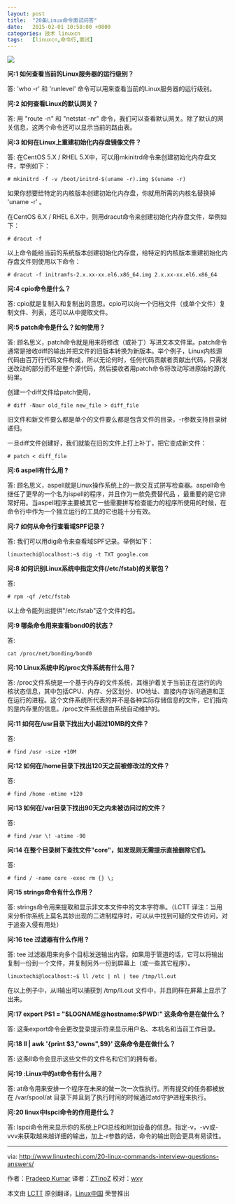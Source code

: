 ```yaml
---
layout: post
title:	"20条Linux命令面试问答"
date:	2015-02-01 10:58:00 +0800 
categories:	技术 linuxcn 
tags:	[linuxcn,命令行,面试]
---
```



![](/Asserts/Images//attachment/album/201502/01/110434rzyq6dn6z191rxiz.jpg)


**问:1 如何查看当前的Linux服务器的运行级别？**


答: 'who -r' 和 'runlevel' 命令可以用来查看当前的Linux服务器的运行级别。


**问:2 如何查看Linux的默认网关？**


答: 用 "route -n" 和 "netstat -nr" 命令，我们可以查看默认网关。除了默认的网关信息，这两个命令还可以显示当前的路由表。


**问:3 如何在Linux上重建初始化内存盘镜像文件？**


答: 在CentOS 5.X / RHEL 5.X中，可以用mkinitrd命令来创建初始化内存盘文件，举例如下：



```
# mkinitrd -f -v /boot/initrd-$(uname -r).img $(uname -r)

```

如果你想要给特定的内核版本创建初始化内存盘，你就用所需的内核名替换掉 'uname -r' 。


在CentOS 6.X / RHEL 6.X中，则用dracut命令来创建初始化内存盘文件，举例如下：



```
# dracut -f

```

以上命令能给当前的系统版本创建初始化内存盘，给特定的内核版本重建初始化内存盘文件则使用以下命令：



```
# dracut -f initramfs-2.x.xx-xx.el6.x86_64.img 2.x.xx-xx.el6.x86_64

```

**问:4 cpio命令是什么？**


答: cpio就是复制入和复制出的意思。cpio可以向一个归档文件（或单个文件）复制文件、列表，还可以从中提取文件。


**问:5 patch命令是什么？如何使用？**


答: 顾名思义，patch命令就是用来将修改（或补丁）写进文本文件里。patch命令通常是接收diff的输出并把文件的旧版本转换为新版本。举个例子，Linux内核源代码由百万行代码文件构成，所以无论何时，任何代码贡献者贡献出代码，只需发送改动的部分而不是整个源代码，然后接收者用patch命令将改动写进原始的源代码里。


创建一个diff文件给patch使用，



```
# diff -Naur old_file new_file > diff_file

```

旧文件和新文件要么都是单个的文件要么都是包含文件的目录，-r参数支持目录树递归。


一旦diff文件创建好，我们就能在旧的文件上打上补丁，把它变成新文件：



```
# patch < diff_file

```

**问:6 aspell有什么用 ?**


答: 顾名思义，aspell就是Linux操作系统上的一款交互式拼写检查器。aspell命令继任了更早的一个名为ispell的程序，并且作为一款免费替代品 ，最重要的是它非常好用。当aspell程序主要被其它一些需要拼写检查能力的程序所使用的时候，在命令行中作为一个独立运行的工具的它也能十分有效。


**问:7 如何从命令行查看域SPF记录？**


答: 我们可以用dig命令来查看域SPF记录。举例如下：



```
linuxtechi@localhost:~$ dig -t TXT google.com

```

**问:8 如何识别Linux系统中指定文件(/etc/fstab)的关联包？**


答: 



```
# rpm -qf /etc/fstab
```

以上命令能列出提供"/etc/fstab"这个文件的包。


**问:9 哪条命令用来查看bond0的状态？**


答: 



```
cat /proc/net/bonding/bond0
```

**问:10 Linux系统中的/proc文件系统有什么用？**


答: /proc文件系统是一个基于内存的文件系统，其维护着关于当前正在运行的内核状态信息，其中包括CPU、内存、分区划分、I/O地址、直接内存访问通道和正在运行的进程。这个文件系统所代表的并不是各种实际存储信息的文件，它们指向的是内存里的信息。/proc文件系统是由系统自动维护的。


**问:11 如何在/usr目录下找出大小超过10MB的文件？**


答: 



```
# find /usr -size +10M
```

**问:12 如何在/home目录下找出120天之前被修改过的文件？**


答: 



```
# find /home -mtime +120
```

**问:13 如何在/var目录下找出90天之内未被访问过的文件？**


答: 



```
# find /var \! -atime -90
```

**问:14 在整个目录树下查找文件"core"，如发现则无需提示直接删除它们。**


答:



```
# find / -name core -exec rm {} \;
```

**问:15 strings命令有什么作用？**


答: strings命令用来提取和显示非文本文件中的文本字符串。（LCTT 译注：当用来分析你系统上莫名其妙出现的二进制程序时，可以从中找到可疑的文件访问，对于追查入侵有用处）


**问:16 tee 过滤器有什么作用 ?**


答: tee 过滤器用来向多个目标发送输出内容。如果用于管道的话，它可以将输出复制一份到一个文件，并复制另外一份到屏幕上（或一些其它程序）。



```
linuxtechi@localhost:~$ ll /etc | nl | tee /tmp/ll.out

```

在以上例子中，从ll输出可以捕获到 /tmp/ll.out 文件中，并且同样在屏幕上显示了出来。


**问:17 export PS1 = "$LOGNAME@hostname:\$PWD:" 这条命令是在做什么？**


答: 这条export命令会更改登录提示符来显示用户名、本机名和当前工作目录。


**问:18 ll | awk '{print $3,"owns",$9}' 这条命令是在做什么？**


答: 这条ll命令会显示这些文件的文件名和它们的拥有者。


**问:19 :Linux中的at命令有什么用？**


答: at命令用来安排一个程序在未来的做一次一次性执行。所有提交的任务都被放在 /var/spool/at 目录下并且到了执行时间的时候通过atd守护进程来执行。


**问:20 linux中lspci命令的作用是什么？**


答: lspci命令用来显示你的系统上PCI总线和附加设备的信息。指定-v，-vv或-vvv来获取越来越详细的输出，加上-r参数的话，命令的输出则会更具有易读性。




---


via: <http://www.linuxtechi.com/20-linux-commands-interview-questions-answers/>


作者：[Pradeep Kumar](http://www.linuxtechi.com/author/pradeep/) 译者：[ZTinoZ](https://github.com/ZTinoZ) 校对：[wxy](https://github.com/wxy)


本文由 [LCTT](https://github.com/LCTT/TranslateProject) 原创翻译，[Linux中国](http://linux.cn/) 荣誉推出

